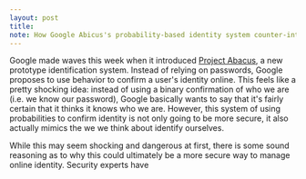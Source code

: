 ```yaml
---
layout: post
title:
note: How Google Abicus's probability-based identity system counter-intuitively mimics the brain's concept of identity
---
```


Google made waves this week when it introduced [Project Abacus](http://9to5google.com/2015/05/29/smart-lock-passwords-is-cool-but-google-project-abacus-wants-to-eliminate-password-authentication/), a new prototype identification system. Instead of relying on passwords, Google proposes to use behavior to confirm a user's identity online. This feels like a pretty shocking idea: instead of using a binary confirmation of who we are (i.e. we know our password), Google basically wants to say that it's fairly certain that it thinks it knows who we are. However, this system of using probabilities to confirm identity is not only going to be more secure, it also actually mimics the we we think about identify ourselves.

While this may seem shocking and dangerous at first, there is some sound reasoning as to why this could ultimately be a more secure way to manage online identity. Security experts have
